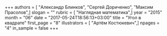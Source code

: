 +++
authors = [ "Александр Блинков", "Сергей Дориченко", "Максим Прасолов",]
slogan = ""
rubric = [ "Наглядная математика",]
year = "2015"
month = "06"
date = "2017-05-24T18:56:13+03:00"
title = "Угол в квадрате"
first_page = "8"
illustrators = [ "Артём Костюкевич",]
npages = "4"
in_sample = false
+++
